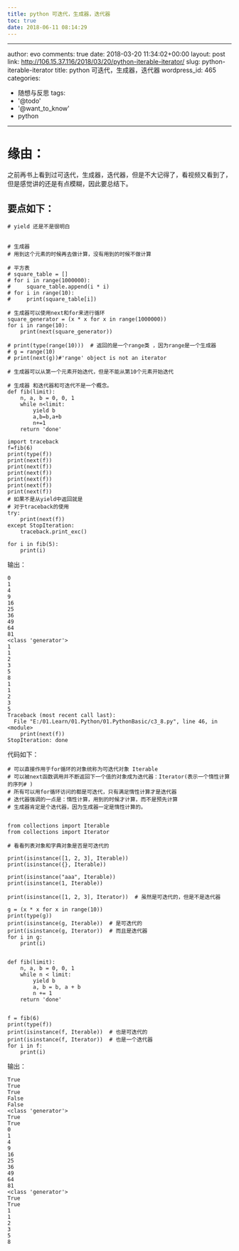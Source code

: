 ```yaml
---
title: python 可迭代，生成器，迭代器
toc: true
date: 2018-06-11 08:14:29
---
```

---
author: evo
comments: true
date: 2018-03-20 11:34:02+00:00
layout: post
link: http://106.15.37.116/2018/03/20/python-iterable-iterator/
slug: python-iterable-iterator
title: python 可迭代，生成器，迭代器
wordpress_id: 465
categories:
- 随想与反思
tags:
- '@todo'
- '@want_to_know'
- python
---

<!-- more -->


# 缘由：


之前再书上看到过可迭代，生成器，迭代器，但是不大记得了，看视频又看到了，但是感觉讲的还是有点模糊，因此要总结下。


## 要点如下：








    
    # yield 还是不是很明白
    
    
    # 生成器
    # 用到这个元素的时候再去做计算，没有用到的时候不做计算
    
    # 平方表
    # square_table = []
    # for i in range(1000000):
    #     square_table.append(i * i)
    # for i in range(10):
    #     print(square_table[i])
    
    # 生成器可以使用next和for来进行循环
    square_generator = (x * x for x in range(1000000))
    for i in range(10):
        print(next(square_generator))
    
    # print(type(range(10)))  # 返回的是一个range类 ，因为range是一个生成器
    # g = range(10)
    # print(next(g))#'range' object is not an iterator
    
    # 生成器可以从第一个元素开始迭代，但是不能从第10个元素开始迭代
    
    # 生成器 和迭代器和可迭代不是一个概念。
    def fib(limit):
        n, a, b = 0, 0, 1
        while n<limit:
            yield b
            a,b=b,a+b
            n+=1
        return 'done'
    
    import traceback
    f=fib(6)
    print(type(f))
    print(next(f))
    print(next(f))
    print(next(f))
    print(next(f))
    print(next(f))
    print(next(f))
    # 如果不是从yield中返回就是
    # 对于traceback的使用
    try:
        print(next(f))
    except StopIteration:
        traceback.print_exc()
    
    for i in fib(5):
        print(i)


输出：

    
    0
    1
    4
    9
    16
    25
    36
    49
    64
    81
    <class 'generator'>
    1
    1
    2
    3
    5
    8
    1
    1
    2
    3
    5
    Traceback (most recent call last):
      File "E:/01.Learn/01.Python/01.PythonBasic/c3_8.py", line 46, in <module>
        print(next(f))
    StopIteration: done






代码如下：

    
    # 可以直接作用于for循环的对象统称为可迭代对象 Iterable
    # 可以被next函数调用并不断返回下一个值的对象成为迭代器：Iterator(表示一个惰性计算的序列# )
    # 所有可以用for循环访问的都是可迭代，只有满足惰性计算才是迭代器
    # 迭代器强调的一点是：惰性计算，用到的时候才计算，而不是预先计算
    # 生成器肯定是个迭代器，因为生成器一定是惰性计算的。
    
    
    from collections import Iterable
    from collections import Iterator
    
    # 看看列表对象和字典对象是否是可迭代的
    
    print(isinstance([1, 2, 3], Iterable))
    print(isinstance({}, Iterable))
    
    print(isinstance("aaa", Iterable))
    print(isinstance(1, Iterable))
    
    print(isinstance([1, 2, 3], Iterator))  # 虽然是可迭代的，但是不是迭代器
    
    g = (x * x for x in range(10))
    print(type(g))
    print(isinstance(g, Iterable))  # 是可迭代的
    print(isinstance(g, Iterator))  # 而且是迭代器
    for i in g:
        print(i)
    
    
    def fib(limit):
        n, a, b = 0, 0, 1
        while n < limit:
            yield b
            a, b = b, a + b
            n += 1
        return 'done'
    
    
    f = fib(6)
    print(type(f))
    print(isinstance(f, Iterable))  # 也是可迭代的
    print(isinstance(f, Iterator))  # 也是一个迭代器
    for i in f:
        print(i)


输出：

    
    True
    True
    True
    False
    False
    <class 'generator'>
    True
    True
    0
    1
    4
    9
    16
    25
    36
    49
    64
    81
    <class 'generator'>
    True
    True
    1
    1
    2
    3
    5
    8



